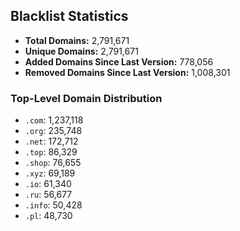 ## Blacklist Statistics

- **Total Domains:** 2,791,671
- **Unique Domains:** 2,791,671
- **Added Domains Since Last Version:** 778,056
- **Removed Domains Since Last Version:** 1,008,301

### Top-Level Domain Distribution

-  `.com`: 1,237,118
-  `.org`: 235,748
-  `.net`: 172,712
-  `.top`: 86,329
-  `.shop`: 76,655
-  `.xyz`: 69,189
-  `.io`: 61,340
-  `.ru`: 56,677
-  `.info`: 50,428
-  `.pl`: 48,730
